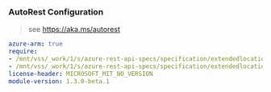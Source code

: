 ### AutoRest Configuration

> see https://aka.ms/autorest

``` yaml
azure-arm: true
require:
- /mnt/vss/_work/1/s/azure-rest-api-specs/specification/extendedlocation/resource-manager/readme.md
- /mnt/vss/_work/1/s/azure-rest-api-specs/specification/extendedlocation/resource-manager/readme.go.md
license-header: MICROSOFT_MIT_NO_VERSION
module-version: 1.3.0-beta.1
```